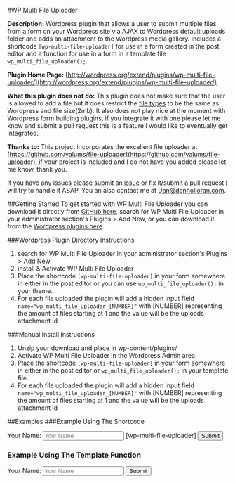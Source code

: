 #WP Multi File Uploader

**Description:** Wordpress plugin that allows a user to submit multiple files from a form on your Wordpress site via AJAX to Wordpress default uploads folder and adds an attachment to the
Wordpress media gallery.  Includes a shortcode `[wp-multi-file-uploader]` for use in a form created in the post editor and a function for use in a form in a template file `wp_multi_file_uploader();`.

**Plugin Home Page:** [http://wordpress.org/extend/plugins/wp-multi-file-uploader/](http://wordpress.org/extend/plugins/wp-multi-file-uploader/)

**What this plugin does not do:** This plugin does not make sure that the user is allowed to add a file but it does restrict the [file types](http://codex.wordpress.org/Uploading_Files#About_Uploading_Files_on_Dashboard) to be the same as Wordpress and file size(2mb).  It also does not play nice at the moment with Wordpress form building plugins, if you integrate it with one please let me know and submit a pull request this is a feature I would like to eventually get integrated.

**Thanks to:** This project incorporates the excellent file uploader at [https://github.com/valums/file-uploader](https://github.com/valums/file-uploader), if your project is included and I do not have you added please let me know, thank you.

If you have any issues please submit an [issue](https://github.com/DHolloran/WPMultiFileUploader/issues/new) or fix it/submit a pull request I will try to handle it ASAP. You an also contact me at [Dan@danholloran.com](mailto:dan@danholloran.com).

##Getting Started
To get started with WP Multi File Uploader you can download it directly from [GitHub here](https://github.com/DHolloran/WPMultiFileUploader/archive/master.zip), search for WP Multi File Uploader in your administrator section's Plugins > Add New, or you can download it from the [Wordpress plugins here](http://wordpress.org/extend/plugins/wp-multi-file-uploader/).

###Wordpress Plugin Directory Instructions
1. search for WP Multi File Uploader in your administrator section's Plugins > Add New
2. install &amp; Activate WP Multi File Uploader
3. Place the shortcode `[wp-multi-file-uploader]` in your form somewhere in either in the post editor or you can use `wp_multi_file_uploader();` in your theme.
4. For each file uploaded the plugin will add a hidden input field `name="wp_multi_file_uploader_[NUMBER]"` with [NUMBER] representing the amount of files starting at 1 and the value will be the uploads attachment id


###Manual Install Instructions</h3>
1. Unzip your download and place in wp-content/plugins/
2. Activate WP Multi File Uploader in the Wordpress Admin area
3. Place the shortcode `[wp-multi-file-uploader]` in your form somewhere in either in the post editor or `wp_multi_file_uploader();` in your template file.
4. For each file uploaded the plugin will add a hidden input field `name="wp_multi_file_uploader_[NUMBER]"` with [NUMBER] representing the amount of files starting at 1 and the value will be the uploads attachment id

##Examples
###Example Using The Shortcode
	<!-- In The Post Editor -->
	<form action="?" method="post" accept-charset="utf-8">
		<label for="unique_name">Your Name:</label>
		<input type="text" name="unique_name" id="unique_name" value="" placeholder="Your Name">
		[wp-multi-file-uploader]
		<input type="submit" name="submit" value="Submit">
	</form>
	<!-- END In The Post Editor -->

<h3>Example Using The Template Function</h3>
	<!-- In a Template File -->
	<form action="?" method="post" accept-charset="utf-8">
		<label for="unique_name">Your Name:</label>
		<input type="text" name="unique_name" id="unique_name" value="" placeholder="Your Name">
		<?php wp_multi_file_uploader(); ?>
		<input type="submit" name="submit" value="Submit">
	</form>
	<!-- END In a Template File -->
